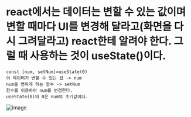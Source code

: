 # react에서는 데이터는 변할 수 있는 값이며 변할 때마다 UI를 변경해 달라고(화면을 다시 그려달라고) react한테 알려야 한다. 그럴 때 사용하는 것이 useState()이다. 

```
const [num, setNum]=useState(0)
이 데이터가 변할 수 있는 값 -> num
num을 변하게 하는 함수 -> setNum
함수를 이용하여 num를 변경한다.
useState(0)의 0은 num의 초기값이다.
```

![image](https://github.com/aeiouzz/react/assets/145514483/3bf1e3bd-a6e7-4270-a513-83d22aeb45cd)
